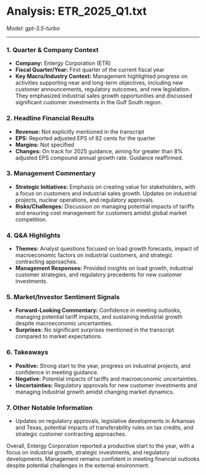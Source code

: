 # Analysis: ETR_2025_Q1.txt

*Model: gpt-3.5-turbo*

---

### 1. Quarter & Company Context
- **Company:** Entergy Corporation (ETR)
- **Fiscal Quarter/Year:** First quarter of the current fiscal year
- **Key Macro/Industry Context:** Management highlighted progress on activities supporting near and long-term objectives, including new customer announcements, regulatory outcomes, and new legislation. They emphasized industrial sales growth opportunities and discussed significant customer investments in the Gulf South region.

### 2. Headline Financial Results
- **Revenue:** Not explicitly mentioned in the transcript
- **EPS:** Reported adjusted EPS of 82 cents for the quarter
- **Margins:** Not specified
- **Changes:** On track for 2025 guidance, aiming for greater than 8% adjusted EPS compound annual growth rate. Guidance reaffirmed.
  
### 3. Management Commentary
- **Strategic Initiatives:** Emphasis on creating value for stakeholders, with a focus on customers and industrial sales growth. Updates on industrial projects, nuclear operations, and regulatory approvals.
- **Risks/Challenges:** Discussion on managing potential impacts of tariffs and ensuring cost management for customers amidst global market competition.

### 4. Q&A Highlights
- **Themes:** Analyst questions focused on load growth forecasts, impact of macroeconomic factors on industrial customers, and strategic contracting approaches.
- **Management Responses:** Provided insights on load growth, industrial customer strategies, and regulatory precedents for new customer investments.

### 5. Market/Investor Sentiment Signals
- **Forward-Looking Commentary:** Confidence in meeting outlooks, managing potential tariff impacts, and sustaining industrial growth despite macroeconomic uncertainties.
- **Surprises:** No significant surprises mentioned in the transcript compared to market expectations.

### 6. Takeaways
- **Positive:** Strong start to the year, progress on industrial projects, and confidence in meeting guidance.
- **Negative:** Potential impacts of tariffs and macroeconomic uncertainties.
- **Uncertainties:** Regulatory approvals for new customer investments and managing industrial growth amidst changing market dynamics.

### 7. Other Notable Information
- Updates on regulatory approvals, legislative developments in Arkansas and Texas, potential impacts of transferability rules on tax credits, and strategic customer contracting approaches.

Overall, Entergy Corporation reported a productive start to the year, with a focus on industrial growth, strategic investments, and regulatory developments. Management remains confident in meeting financial outlooks despite potential challenges in the external environment.